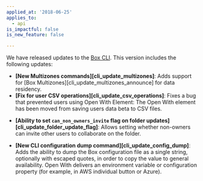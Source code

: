 ```yaml
---
applied_at: '2018-06-25'
applies_to:
  - api
is_impactful: false
is_new_feature: false

---
```



We have released updates to the [Box CLI](guide://tooling/sdks/cli). This
version includes the following updates:

* **[New Multizones commands][cli_update_multizones]**: Adds support for
  [Box Multizones][cli_update_multizones_announce] for data residency.
* **[Fix for user CSV operations][cli_update_csv_operations]**: Fixes a bug that
  prevented users using Open With Element: The Open With element has been moved
  from saving users data beta to CSV files.
<!-- markdownlint-disable line-length -->
* **[Ability to set `can_non_owners_invite` flag on folder updates][cli_update_folder_update_flag]**:
  Allows setting whether non-owners can invite other users to collaborate on the
  folder.
<!-- markdownlint-enable line-length -->
* **[New CLI configuration dump command][cli_update_config_dump]**: Adds the
  ability to dump the Box configuration file as a single string, optionally with
  escaped quotes, in order to copy the value to general availability. Open With
  delivers an environment variable or configuration property (for example, in AWS
  individual button or Azure).

